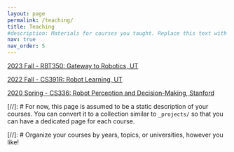 ```yaml
---
layout: page
permalink: /teaching/
title: Teaching
#description: Materials for courses you taught. Replace this text with your description.
nav: true
nav_order: 5
---
```


[2023 Fall - RBT350: Gateway to Robotics, UT](https://www.cs.utexas.edu/~robertom/rbt350_fall2023/)

[2022 Fall - CS391R: Robot Learning, UT](https://www.cs.utexas.edu/~robertom/cs391r_fall2022/)

[2020 Spring - CS336: Robot Perception and Decision-Making, Stanford](http://cs336.stanford.edu/)

[//]: # For now, this page is assumed to be a static description of your courses. You can convert it to a collection similar to `_projects/` so that you can have a dedicated page for each course.

[//]: # Organize your courses by years, topics, or universities, however you like!
